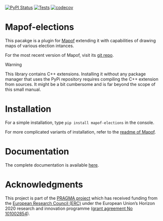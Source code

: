 [![PyPI Status](https://img.shields.io/pypi/v/mapof-elections.svg)](https://pypi.python.org/pypi/mapof-elections)
[![Tests](https://github.com/science-for-democracy/mapof-elections/actions/workflows/python-tests.yml/badge.svg?branch=main)](https://github.com/science-for-democracy/mapof-elections/actions/workflows/python-tests.yml)
[![codecov](https://codecov.io/github/science-for-democracy/mapof-elections/graph/badge.svg?token=EDMLWNYCTP)](https://codecov.io/github/science-for-democracy/mapof-elections)


# Mapof-elections
This pacakge is a plugin for [Mapof](https://pypi.org/project/mapof/) extending
it with capabilities of drawing maps of various election intances.

For the most recent version of Mapof, visit its [git
repo](https://pypi.org/project/mapof/).

> [!WARNING]
> This library contains C++ extensions. Installing it without
> any package manager that uses the PyPi repository requires compiling the C++
> extension from sources. It might be a bit cumbersome and is far beyond the
> scope of this small manual.
 
# Installation
For a simple installation, type
`pip install mapof-elections`
in the console.

For more complicated variants of installation, refer to the [readme of
Mapof](https://github.com/science-for-democracy/mapof).

# Documentation

The complete documentation is available [here](https://science-for-democracy.github.io/mapof-elections/).

# Acknowledgments

This project is part of the [PRAGMA project](https://home.agh.edu.pl/~pragma/)
which has received funding from the [European Research Council
(ERC)](https://home.agh.edu.pl/~pragma/) under the European Union’s Horizon 2020
research and innovation programme ([grant agreement No
101002854](https://erc.easme-web.eu/?p=101002854)).




